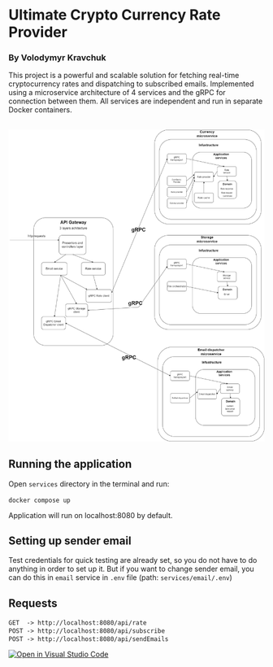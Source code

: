 # Ultimate Crypto Currency Rate Provider

### By Volodymyr Kravchuk

This project is a powerful and scalable solution for fetching real-time cryptocurrency
rates and dispatching to subscribed emails. Implemented using a microservice architecture of 4 services
and the gRPC for connection between them. All services are independent and run in separate Docker containers.

<br />
<img src="https://github.com/CalculusEnjoyer/Ultimate-Crypto-Rate-Provider/blob/main/docs/arch.png">
<br />

## Running the application

Open `services` directory in the terminal and run:

```docker compose up```

Application will run on localhost:8080 by default.

## Setting up sender email

Test credentials for quick testing are already set, so you do not have to do anything
in order to set up it. But if you want to change sender email, you can do this in `email` service
in `.env` file (path: `services/email/.env`)

## Requests

```
GET  -> http://localhost:8080/api/rate
POST -> http://localhost:8080/api/subscribe             
POST -> http://localhost:8080/api/sendEmails
```

[![Open in Visual Studio Code](https://classroom.github.com/assets/open-in-vscode-718a45dd9cf7e7f842a935f5ebbe5719a5e09af4491e668f4dbf3b35d5cca122.svg)](https://classroom.github.com/online_ide?assignment_repo_id=11353472&assignment_repo_type=AssignmentRepo)
